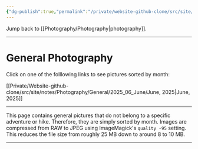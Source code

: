 ```yaml
---
{"dg-publish":true,"permalink":"/private/website-github-clone/src/site/notes/photography/general/general-photography/","updated":"2025-07-03T20:20:02.075+02:00"}
---
```



Jump back to [[Photography/Photography\|photography]].

---
# General Photography
Click on one of the folllowing links to see pictures sorted by month:

[[Private/Website-github-clone/src/site/notes/Photography/General/2025_06_June/June, 2025\|June, 2025]]

---
This page contains general pictures that do not belong to a specific adventure or hike. Therefore, they are simply sorted by month. Images are compressed from RAW to JPEG using ImageMagick's `quality -95` setting. This reduces the file size from roughly 25 MB down to around 8 to 10 MB.

---
